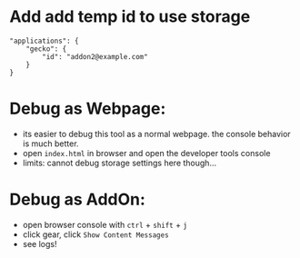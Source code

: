 
# Add add temp id to use storage
>
	"applications": {
		"gecko": {
			"id": "addon2@example.com"
		}
	}

# Debug as Webpage:
- its easier to debug this tool as a normal webpage. the console behavior is much better.
- open `index.html` in browser and open the developer tools console
- limits: cannot debug storage settings here though...

# Debug as AddOn:
- open browser console with `ctrl` + `shift` + `j`
- click gear, click `Show Content Messages`
- see logs!
